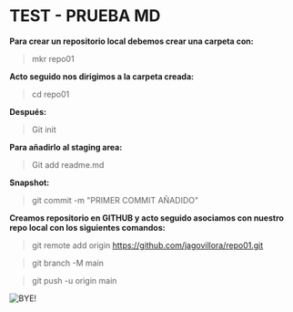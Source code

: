 # TEST - PRUEBA MD
**Para crear un repositorio local debemos crear una carpeta con:**

>mkr repo01

**Acto seguido nos dirigimos a la carpeta creada:**

>cd repo01

**Después:**

>Git init

**Para añadirlo al staging area:**

>Git add readme.md

**Snapshot:**
>git commit -m "PRIMER COMMIT AÑADIDO"

**Creamos repositorio en GITHUB y acto seguido asociamos con nuestro repo local con los siguientes comandos:**

>git remote add origin https://github.com/jagovillora/repo01.git

>git branch -M main

>git push -u origin main

![BYE!](https://media.giphy.com/media/vFKqnCdLPNOKc/giphy.gif)